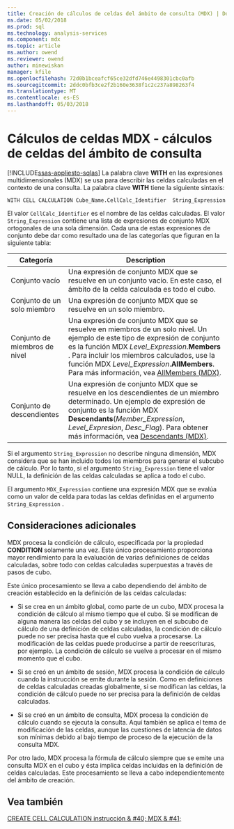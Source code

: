 ```yaml
---
title: Creación de cálculos de celdas del ámbito de consulta (MDX) | Documentos de Microsoft
ms.date: 05/02/2018
ms.prod: sql
ms.technology: analysis-services
ms.component: mdx
ms.topic: article
ms.author: owend
ms.reviewer: owend
author: minewiskan
manager: kfile
ms.openlocfilehash: 72d0b1bceafcf65ce32dfd746e4498301cbc0afb
ms.sourcegitcommit: 2ddc0bfb3ce2f2b160e3638f1c2c237a898263f4
ms.translationtype: MT
ms.contentlocale: es-ES
ms.lasthandoff: 05/03/2018
---
```

# <a name="mdx-cell-calculations---query-scoped-cell-calculations"></a>Cálculos de celdas MDX - cálculos de celdas del ámbito de consulta
[!INCLUDE[ssas-appliesto-sqlas](../../../includes/ssas-appliesto-sqlas.md)]
  La palabra clave **WITH** en las expresiones multidimensionales (MDX) se usa para describir las celdas calculadas en el contexto de una consulta. La palabra clave **WITH** tiene la siguiente sintaxis:  
  
```  
WITH CELL CALCULATION Cube_Name.CellCalc_Identifier  String_Expression  
```  
  
 El valor `CellCalc_Identifier` es el nombre de las celdas calculadas. El valor `String_Expression` contiene una lista de expresiones de conjunto MDX ortogonales de una sola dimensión. Cada una de estas expresiones de conjunto debe dar como resultado una de las categorías que figuran en la siguiente tabla:  
  
|Categoría|Description|  
|--------------|-----------------|  
|Conjunto vacío|Una expresión de conjunto MDX que se resuelve en un conjunto vacío. En este caso, el ámbito de la celda calculada es todo el cubo.|  
|Conjunto de un solo miembro|Una expresión de conjunto MDX que se resuelve en un solo miembro.|  
|Conjunto de miembros de nivel|Una expresión de conjunto MDX que se resuelve en miembros de un solo nivel. Un ejemplo de este tipo de expresión de conjunto es la función MDX *Level_Expression*.**Members** . Para incluir los miembros calculados, use la función MDX *Level_Expression*.**AllMembers**. Para más información, vea [AllMembers &#40;MDX&#41;](../../../mdx/allmembers-mdx.md).|  
|Conjunto de descendientes|Una expresión de conjunto MDX que se resuelve en los descendientes de un miembro determinado. Un ejemplo de expresión de conjunto es la función MDX **Descendants**(*Member_Expression*, *Level_Expresion*, *Desc_Flag*). Para obtener más información, vea [Descendants &#40;MDX&#41;](../../../mdx/descendants-mdx.md).|  
  
 Si el argumento `String_Expression` no describe ninguna dimensión, MDX considera que se han incluido todos los miembros para generar el subcubo de cálculo. Por lo tanto, si el argumento `String_Expression` tiene el valor NULL, la definición de las celdas calculadas se aplica a todo el cubo.  
  
 El argumento `MDX_Expression` contiene una expresión MDX que se evalúa como un valor de celda para todas las celdas definidas en el argumento `String_Expression` .  
  
## <a name="additional-considerations"></a>Consideraciones adicionales  
 MDX procesa la condición de cálculo, especificada por la propiedad **CONDITION** solamente una vez. Este único procesamiento proporciona mayor rendimiento para la evaluación de varias definiciones de celdas calculadas, sobre todo con celdas calculadas superpuestas a través de pasos de cubo.  
  
 Este único procesamiento se lleva a cabo dependiendo del ámbito de creación establecido en la definición de las celdas calculadas:  
  
-   Si se crea en un ámbito global, como parte de un cubo, MDX procesa la condición de cálculo al mismo tiempo que el cubo. Si se modifican de alguna manera las celdas del cubo y se incluyen en el subcubo de cálculo de una definición de celdas calculadas, la condición de cálculo puede no ser precisa hasta que el cubo vuelva a procesarse. La modificación de las celdas puede producirse a partir de reescrituras, por ejemplo. La condición de cálculo se vuelve a procesar en el mismo momento que el cubo.  
  
-   Si se creó en un ámbito de sesión, MDX procesa la condición de cálculo cuando la instrucción se emite durante la sesión. Como en definiciones de celdas calculadas creadas globalmente, si se modifican las celdas, la condición de cálculo puede no ser precisa para la definición de celdas calculadas.  
  
-   Si se creó en un ámbito de consulta, MDX procesa la condición de cálculo cuando se ejecuta la consulta. Aquí también se aplica el tema de modificación de las celdas, aunque las cuestiones de latencia de datos son mínimas debido al bajo tiempo de proceso de la ejecución de la consulta MDX.  
  
 Por otro lado, MDX procesa la fórmula de cálculo siempre que se emite una consulta MDX en el cubo y ésta implica celdas incluidas en la definición de celdas calculadas. Este procesamiento se lleva a cabo independientemente del ámbito de creación.  
  
## <a name="see-also"></a>Vea también  
 [CREATE CELL CALCULATION instrucción & #40; MDX & #41;](../../../mdx/mdx-data-definition-create-cell-calculation.md)  
  
  
